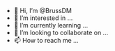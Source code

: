 - 👋 Hi, I’m @BrussDM
- 👀 I’m interested in ...
- 🌱 I’m currently learning ...
- 💞️ I’m looking to collaborate on ...
- 📫 How to reach me ...

<!---
BrussDM/BrussDM is a ✨ special ✨ repository because its `README.md` (this file) appears on your GitHub profile.
You can click the Preview link to take a look at your changes.
--->
